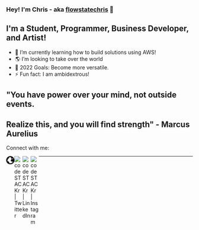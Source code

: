 ### Hey! I'm Chris - aka [flowstatechris][website] 👋 
## I'm a Student, Programmer, Business Developer, and Artist!

- 🌱 I’m currently learning how to build solutions using AWS!
- 🌎 I’m looking to take over the world 
- 🥅 2022 Goals: Become more versatile.
- ⚡ Fun fact: I am ambidextrous!


## "You have power over your mind, not outside events. 
## Realize this, and you will find strength" - Marcus Aurelius




 Connect with me:

[<img align="left" alt="codeSTACKr.com" width="22px" src="https://raw.githubusercontent.com/iconic/open-iconic/master/svg/globe.svg" />][website]
[<img align="left" alt="codeSTACKr | Twitter" width="22px" src="https://cdn.jsdelivr.net/npm/simple-icons@v3/icons/twitter.svg" />][twitter]
[<img align="left" alt="codeSTACKr | LinkedIn" width="22px" src="https://cdn.jsdelivr.net/npm/simple-icons@v3/icons/linkedin.svg" />][linkedin]
[<img align="left" alt="codeSTACKr | Instagram" width="22px" src="https://cdn.jsdelivr.net/npm/simple-icons@v3/icons/instagram.svg" />][instagram]



-----
[website]: https://solo.to/flowstatechris
[twitter]: https://twitter.com/flowstatechris
[instagram]: https://instagram.com/flowstatechris
[linkedin]: https://linkedin.com/in/chris-victorin

